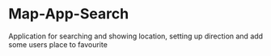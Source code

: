 # Map-App-Search
Application for searching and showing location, setting up direction and add some users place to favourite
